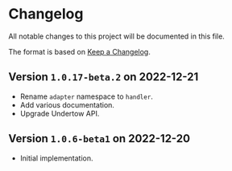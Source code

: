 # Changelog

All notable changes to this project will be documented in this file.

The format is based on [Keep a Changelog](https://keepachangelog.com/en/1.0.0/).

## Version `1.0.17-beta.2` on 2022-12-21

- Rename `adapter` namespace to `handler`.
- Add various documentation.
- Upgrade Undertow API.

## Version `1.0.6-beta1` on 2022-12-20

- Initial implementation.

